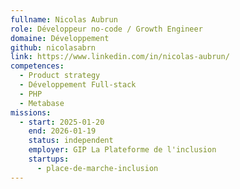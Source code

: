 ```yaml
---
fullname: Nicolas Aubrun
role: Développeur no-code / Growth Engineer
domaine: Développement
github: nicolasabrn
link: https://www.linkedin.com/in/nicolas-aubrun/
competences:
  - Product strategy
  - Développement Full-stack
  - PHP
  - Metabase
missions:
  - start: 2025-01-20
    end: 2026-01-19
    status: independent
    employer: GIP La Plateforme de l'inclusion
    startups:
      - place-de-marche-inclusion
---
```

